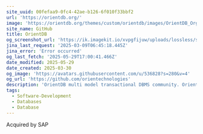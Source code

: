 ```yaml
---
site_uuid: 00fefaa9-0fc4-42ae-b126-6f010f33bbf2
url: 'https://orientdb.org/'
image: 'https://orientdb.org/themes/custom/orientdb/images/OrientDB_Org.png'
site_name: GitHub
title: OrientDB
og_screenshot_url: 'https://ik.imagekit.io/xvpgfijuw/uploads/lossless/screenshots/20250529_OrientDB_og_screenshot.jpeg'
jina_last_request: '2025-03-09T06:45:18.445Z'
jina_error: 'Error occurred'
og_last_fetch: '2025-05-29T17:00:41.466Z'
date_modified: 2025-05-29
date_created: 2025-03-30
og_image: 'https://avatars.githubusercontent.com/u/536828?s=280&v=4'
og_url: 'https://github.com/orientechnologies'
description: 'OrientDB multi model transactional DBMS community. OrientDB has 52 repositories available. Follow their code on GitHub.'
tags:
  - Software-Development
  - Databases
  - Database
---
```


Acquired by SAP